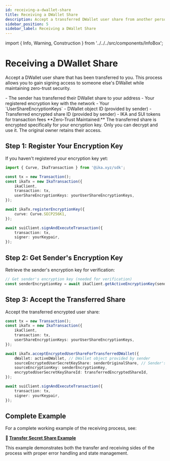 ```yaml
---
id: receiving-a-dwallet-share
title: Receiving a DWallet Share
description: Accept a transferred DWallet user share from another person
sidebar_position: 5
sidebar_label: Receiving a DWallet Share
---
```


import { Info, Warning, Construction } from '../../../src/components/InfoBox';

# Receiving a DWallet Share

<Construction />

Accept a DWallet user share that has been transferred to you. This process allows you to gain signing access to someone else's DWallet while maintaining zero-trust security.

<Info title="Prerequisites">
- The sender has transferred their DWallet share to your address
- Your registered encryption key with the network
- Your `UserShareEncryptionKeys`  
- DWallet object ID (provided by sender)
- Transferred encrypted share ID (provided by sender)
- IKA and SUI tokens for transaction fees
</Info>

<Warning title="Security Model">
**Zero-Trust Maintained:** The transferred share is encrypted specifically for your encryption key. Only you can decrypt and use it. The original owner retains their access.
</Warning>

## Step 1: Register Your Encryption Key

If you haven't registered your encryption key yet:

```typescript
import { Curve, IkaTransaction } from '@ika.xyz/sdk';

const tx = new Transaction();
const ikaTx = new IkaTransaction({
	ikaClient,
	transaction: tx,
	userShareEncryptionKeys: yourUserShareEncryptionKeys,
});

await ikaTx.registerEncryptionKey({
	curve: Curve.SECP256K1,
});

await suiClient.signAndExecuteTransaction({
	transaction: tx,
	signer: yourKeypair,
});
```

## Step 2: Get Sender's Encryption Key

Retrieve the sender's encryption key for verification:

```typescript
// Get sender's encryption key (needed for verification)
const senderEncryptionKey = await ikaClient.getActiveEncryptionKey(senderAddress);
```

## Step 3: Accept the Transferred Share

Accept the transferred encrypted user share:

```typescript
const tx = new Transaction();
const ikaTx = new IkaTransaction({
	ikaClient,
	transaction: tx,
	userShareEncryptionKeys: yourUserShareEncryptionKeys,
});

await ikaTx.acceptEncryptedUserShareForTransferredDWallet({
	dWallet: activeDWallet, // DWallet object provided by sender
	sourceEncryptedUserSecretKeyShare: senderOriginalShare, // Sender's original share
	sourceEncryptionKey: senderEncryptionKey,
	encryptedUserSecretKeyShareId: transferredEncryptedShareId,
});

await suiClient.signAndExecuteTransaction({
	transaction: tx,
	signer: yourKeypair,
});
```

## Complete Example

For a complete working example of the receiving process, see:

**📄 [Transfer Secret Share Example](https://github.com/dwallet-labs/ika/blob/main/sdk/typescript/examples/zero-trust-dwallet/transfer-secret-share.ts)**

This example demonstrates both the transfer and receiving sides of the process with proper error handling and state management.
